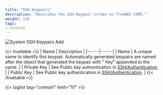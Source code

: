 ```yaml
---
title: "SSH Keypairs"
description: "Describes the SSH Keypair screen on TrueNAS CORE."
weight: 120
tags:
- coressh
---
```


![System SSH Keypairs Add](/images/CORE/12.0/SystemSSHKeypairsAdd.png "System SSH Keypairs Add")

{{< truetable >}}
| Name | Description |
|------|------|
| Name | A unique name to identify this keypair. Automatically generated keypairs are named after the object that generated the keypair with " Key" appended to the name. |
| Private Key | See Public key authentication in [SSH/Authentication](https://www.freebsd.org/cgi/man.cgi?query=ssh). |
| Public Key | See Public key authentication in [SSH/Authentication](https://www.freebsd.org/cgi/man.cgi?query=ssh). | 
{{< /truetable >}}

{{< taglist tag="coressh" limit="10" >}}
